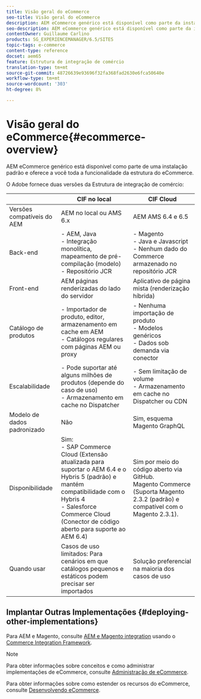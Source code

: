 ```yaml
---
title: Visão geral do eCommerce
seo-title: Visão geral do eCommerce
description: AEM eCommerce genérico está disponível como parte da instalação padrão e oferece a você a funcionalidade completa da estrutura do eCommerce.
seo-description: AEM eCommerce genérico está disponível como parte da instalação padrão e oferece a você a funcionalidade completa da estrutura do eCommerce.
contentOwner: Guillaume Carlino
products: SG_EXPERIENCEMANAGER/6.5/SITES
topic-tags: e-commerce
content-type: reference
docset: aem65
feature: Estrutura de integração de comércio
translation-type: tm+mt
source-git-commit: 48726639e93696f32fa368fad2630e6fca50640e
workflow-type: tm+mt
source-wordcount: '303'
ht-degree: 8%

---
```



# Visão geral do eCommerce{#ecommerce-overview}

AEM eCommerce genérico está disponível como parte de uma instalação padrão e oferece a você toda a funcionalidade da estrutura do eCommerce.

O Adobe fornece duas versões da Estrutura de integração de comércio:

|  | CIF no local | CIF Cloud |
|-------------------------|--------------------------------------------------------------------------------------------------------------------------------------------------------------------------------------------------------|------------------------------------------------------------------------------------------------------------------------|
| Versões compatíveis do AEM | AEM no local ou AMS 6.x | AEM AMS 6.4 e 6.5 |
| Back-end | - AEM, Java <br> - Integração monolítica, mapeamento de pré-compilação (modelo)<br> - Repositório JCR | - Magento <br> - Java e Javascript <br> - Nenhum dado do Commerce armazenado no repositório JCR |
| Front-end | AEM páginas renderizadas do lado do servidor | Aplicativo de página mista (renderização híbrida) |
| Catálogo de produtos | - Importador de produto, editor, armazenamento em cache em AEM <br>- Catálogos regulares com páginas AEM ou proxy | - Nenhuma importação de produto <br>- Modelos genéricos <br>- Dados sob demanda via conector |
| Escalabilidade | - Pode suportar até alguns milhões de produtos (depende do caso de uso) <br> - Armazenamento em cache no Dispatcher | - Sem limitação de volume <br>- Armazenamento em cache no Dispatcher ou CDN |
| Modelo de dados padronizado | Não | Sim, esquema Magento GraphQL |
| Disponibilidade | Sim:<br> - SAP Commerce Cloud (Extensão atualizada para suportar o AEM 6.4 e o Hybris 5 (padrão) e mantém compatibilidade com o Hybris 4 <br>- Salesforce Commerce Cloud (Conector de código aberto para suporte ao AEM 6.4) | Sim por meio do código aberto via GitHub. <br> Magento Commerce (Suporta Magento 2.3.2 (padrão) e compatível com o Magento 2.3.1). |
| Quando usar | Casos de uso limitados: Para cenários em que catálogos pequenos e estáticos podem precisar ser importados | Solução preferencial na maioria dos casos de uso |


## Implantar Outras Implementações {#deploying-other-implementations}

Para AEM e Magento, consulte [AEM e Magento integration](https://www.adobe.io/apis/experiencecloud/commerce-integration-framework/integrations.html#!AdobeDocs/commerce-cif-documentation/master/integrations/02-AEM-Magento.md) usando o [Commerce Integration Framework](https://www.adobe.io/apis/experiencecloud/commerce-integration-framework/integrations.html).

>[!NOTE]
>
>Para obter informações sobre conceitos e como administrar implementações de eCommerce, consulte [Administração de eCommerce](/help/sites-administering/ecommerce.md).
>
>Para obter informações sobre como estender os recursos do eCommerce, consulte [Desenvolvendo eCommerce](/help/sites-developing/ecommerce.md).

